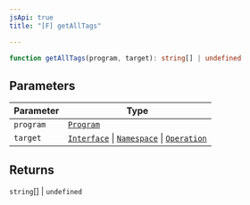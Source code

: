 ```yaml
---
jsApi: true
title: "[F] getAllTags"

---
```

```ts
function getAllTags(program, target): string[] | undefined
```

## Parameters

| Parameter | Type |
| ------ | ------ |
| `program` | [`Program`](../interfaces/Program.md) |
| `target` | [`Interface`](../interfaces/Interface.md) \| [`Namespace`](../interfaces/Namespace.md) \| [`Operation`](../interfaces/Operation.md) |

## Returns

`string`[] \| `undefined`
